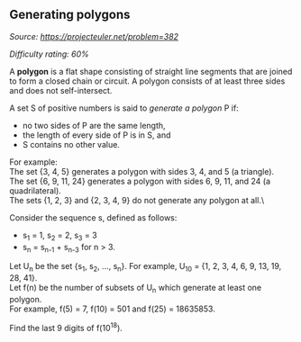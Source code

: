 Generating polygons
-------------------

*Source: https://projecteuler.net/problem=382*


*Difficulty rating: 60%*

A **polygon** is a flat shape consisting of straight line segments that
are joined to form a closed chain or circuit. A polygon consists of at
least three sides and does not self-intersect.

A set S of positive numbers is said to *generate a polygon* P if:

-   no two sides of P are the same length,
-   the length of every side of P is in S, and
-   S contains no other value.

For example:\
 The set {3, 4, 5} generates a polygon with sides 3, 4, and 5 (a
triangle).\
 The set {6, 9, 11, 24} generates a polygon with sides 6, 9, 11, and 24
(a quadrilateral).\
 The sets {1, 2, 3} and {2, 3, 4, 9} do not generate any polygon at
all.\

Consider the sequence s, defined as follows:

-   s<sub>1</sub> = 1, s<sub>2</sub> = 2, s<sub>3</sub> = 3
-   s<sub>n</sub> = s<sub>n-1</sub> + s<sub>n-3</sub> for n \> 3.

Let U<sub>n</sub> be the set {s<sub>1</sub>, s<sub>2</sub>, ..., s<sub>n</sub>}. For example, U<sub>10</sub> = {1, 2,
3, 4, 6, 9, 13, 19, 28, 41}.\
 Let f(n) be the number of subsets of U<sub>n</sub> which generate at least one
polygon.\
 For example, f(5) = 7, f(10) = 501 and f(25) = 18635853.

Find the last 9 digits of f(10<sup>18</sup>).
